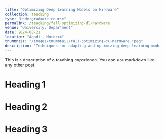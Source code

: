 ```yaml
---
title: "Optimizing Deep Learning Models on Hardware"
collection: teaching
type: "Undergraduate course"
permalink: /teaching/fall-optimizing-dl-hardware
venue: "University, Department"
date: 2024-08-21
location: "Agadir, Morocco"
thumbnail: "/images/thumbnail/fall-optimizing-dl-hardware.jpeg"
description: "Techniques for adapting and optimizing deep learning models for efficient execution on specific hardware architectures."
---
```


This is a description of a teaching experience. You can use markdown like any other post.

Heading 1
======

Heading 2
======

Heading 3
======